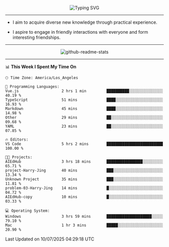 <p align="center">
  <img src="https://readme-typing-svg.demolab.com?font=Fira+Code&weight=500&size=32&duration=2500&pause=1600&center=true&vCenter=true&random=false&width=1024&height=64&lines=Hi+there+%F0%9F%91%8B;I'm+delighted+you+could+make+it+here+%F0%9F%8E%89;I'm+Harry%2C+a+college+student+still+finding+my+way" alt="Typing SVG" />
</p>


---


- I aim to acquire diverse new knowledge through practical experience.

- I aspire to engage in friendly interactions with everyone and form interesting friendships.


---


<p align="center">
  <img src="https://github-readme-stats.vercel.app/api?username=Harry-Jing&show_icons=true" alt="github-readme-stats"/>
</p>


---

<!--START_SECTION:waka-->
📊 **This Week I Spent My Time On** 

```text
🕑︎ Time Zone: America/Los_Angeles

💬 Programming Languages: 
Vue.js                   2 hrs 1 min         ██████████░░░░░░░░░░░░░░░   40.19 % 
TypeScript               51 mins             ████░░░░░░░░░░░░░░░░░░░░░   16.93 % 
Markdown                 45 mins             ████░░░░░░░░░░░░░░░░░░░░░   14.98 % 
Other                    29 mins             ██░░░░░░░░░░░░░░░░░░░░░░░   09.68 % 
YAML                     23 mins             ██░░░░░░░░░░░░░░░░░░░░░░░   07.85 % 

🔥 Editors: 
VS Code                  5 hrs 2 mins        █████████████████████████   100.00 % 

🐱‍💻 Projects: 
AIEdHub                  3 hrs 18 mins       ████████████████░░░░░░░░░   65.71 % 
project-Harry-Jing       40 mins             ███░░░░░░░░░░░░░░░░░░░░░░   13.34 % 
Unknown Project          35 mins             ███░░░░░░░░░░░░░░░░░░░░░░   11.81 % 
problem-03-Harry-Jing    14 mins             █░░░░░░░░░░░░░░░░░░░░░░░░   04.72 % 
AIEdHub-copy             10 mins             █░░░░░░░░░░░░░░░░░░░░░░░░   03.33 % 

💻 Operating System: 
Windows                  3 hrs 59 mins       ████████████████████░░░░░   79.10 % 
Mac                      1 hr 3 mins         █████░░░░░░░░░░░░░░░░░░░░   20.90 % 
```


 Last Updated on 10/07/2025 04:29:18 UTC
<!--END_SECTION:waka-->

